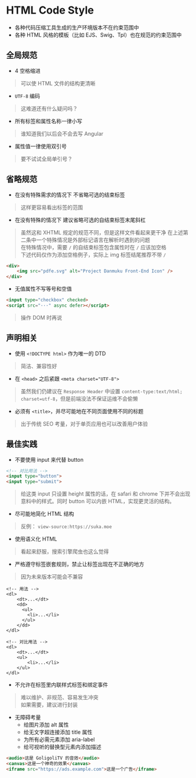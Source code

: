 # HTML Code Style

- 各种代码压缩工具生成的生产环境版本不在约束范围中
- 各种 HTML 风格的模板（比如 EJS、Swig、Tpl）也在规范的约束范围中


## 全局规范

- 4 空格缩进

> 可以使 HTML 文件的结构更清晰

- `UTF-8` 编码

> 这难道还有什么疑问吗？

- 所有标签和属性名称一律小写

> 谁知道我们以后会不会去写 Angular

- 属性值一律使用双引号

> 要不试试全局单引号？

## 省略规范

- 在没有特殊需求的情况下 不省略可选的结束标签

> 这样更容易看出标签的范围

- 在没有特殊的情况下 建议省略可选的自结束标签末尾斜杠

> 虽然这和 XHTML 规定的规范不同，但是这样文件看起来更干净
> 在上述第二条中一个特殊情况是外部标记语言在解析时遇到的问题  
> 在特殊情况中，需要 `/` 的自结束标签包含属性时在 `/` 应该加空格  
> 下述代码仅作为添加空格例子，实际上 img 标签结尾推荐不带 `/`

```html
<div>
    <img src="pdfe.svg" alt="Project Danmuku Front-End Icon" />
</div>
```

- 无值属性不写等号和空值

```html
<input type="checkbox" checked>
<script src="···" async defer></script>
```

> 操作 DOM 时再说

## 声明相关

- 使用 `<!DOCTYPE html>` 作为唯一的 DTD

> 简洁、兼容性好

- 在 `<head>` 之后紧跟 `<meta charset="UTF-8">`

> 虽然我们仍建议在 `Response Header` 中设置 `content-type:text/html; charset=utf-8`，但是前端没法不保证运维不会偷懒

- 必须有 `<title>`，并尽可能地在不同页面使用不同的标题

> 出于传统 SEO 考量，对于单页应用也可以改善用户体验

## 最佳实践

- 不要使用 input 来代替 button

```html
<!-- 对比用法 -->
<input type="button">
<input type="submit">
```

> 给这类 input 只设置 height 属性的话，在 safari 和 chrome 下并不会出现意料中的样式。同时 button 可以内嵌 HTML，实现更灵活的结构。

- 尽可能地简化 HTML 结构

> 反例： `view-source:https://suka.moe`

- 使用语义化 HTML

> 看起来舒服，搜索引擎爬虫也这么觉得

- 严格遵守标签嵌套规则，禁止让标签出现在不正确的地方

> 因为未来版本可能会不兼容

```
<!-- 用法 -->
<dl>
    <dt>...</dt>
    <dd>
      <ul>
        <li>...</li>
      </ul>
    </dd>
</dl>

<!-- 对比用法 -->
<dl>
    <dt>...</dt>
    <ul>
        <li>...</li>
    </ul>
</dl>
```

- 不允许在标签里内联样式标签和绑定事件

> 难以维护、非规范、容易发生冲突  
> 如果需要，建议进行封装

- 无障碍考量
  - 给图片添加 alt 属性
  - 给无文字超连接添加 title 属性
  - 为所有必需元素添加 aria-label
  - 给可视听的替换型元素内添加描述

```html
<audio>这是 GoligoliTV 的音效</audio>
<canvas>这是一个神奇的效果</canvas>
<iframe src="https://ads.example.com">这是一个广告</iframe>
```
